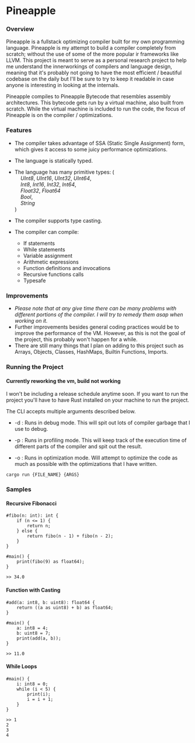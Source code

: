 # Pineapple

### Overview
Pineapple is a fullstack optimizing compiler built for my own programming language. Pineapple is my attempt to build a compiler completely from scratch; without the use of some of the more popular ir frameworks like LLVM. This project is meant to serve as a personal research project to help me understand the innerworkings of compilers and language design, meaning that it's probably not going to have the most efficient / beautiful codebase on the daily but I'll be sure to try to keep it readable in case anyone is interesting in looking at the internals.

Pineapple compiles to Pineapple Bytecode that resembles assembly architectures. This bytecode gets run by a virtual machine, also built from scratch. While the virtual machine is included to run the code, the focus of Pineapple is on the compiler / optimizations.

### Features
- The compiler takes advantage of SSA (Static Single Assignment) form, which gives it access to some juicy performance optimizations.

- The language is statically typed.

- The language has many primitive types: (
    <br>&nbsp;&nbsp;&nbsp;&nbsp;*UInt8*, *UInt16*, *UInt32*, *UInt64*,
    <br>&nbsp;&nbsp;&nbsp;&nbsp;*Int8*, *Int16*, *Int32*, *Int64*,
    <br>&nbsp;&nbsp;&nbsp;&nbsp;*Float32*, *Float64*
    <br>&nbsp;&nbsp;&nbsp;&nbsp;*Bool*,
    <br>&nbsp;&nbsp;&nbsp;&nbsp;*String*
<br>)

- The compiler supports type casting.
  
- The compiler can compile:
    - If statements
    - While statements
    - Variable assignment
    - Arithmetic expressions
    - Function definitions and invocations
    - Recursive functions calls
    - Typesafe

### Improvements
- *Please note that at any give time there can be many problems with different portions of the compiler. I will try to remedy them asap when working on it.*
- Further improvements besides general coding practices would be to improve the performance of the VM. However, as this is not the goal of the project, this probably won't happen for a while.
- There are still many things that I plan on adding to this project such as Arrays, Objects, Classes, HashMaps, Builtin Functions, Imports.

### Running the Project
#### Currently reworking the vm, build not working
I won't be including a release schedule anytime soon. If you want to run the project you'll have to have Rust installed on your machine to run the project.

The CLI accepts multiple arguments described below.
- -d : Runs in debug mode. This will spit out lots of compiler garbage that I use to debug.

- -p : Runs in profiling mode. This will keep track of the execution time of different parts of the compiler and spit out the result.

- -o : Runs in optimization mode. Will attempt to optimize the code as much as possible with the optimizations that I have written.

```
cargo run {FILE_NAME} {ARGS}
```

### Samples
#### Recursive Fibonacci
```
#fibo(n: int): int {
    if (n <= 1) {
        return n;
    } else {
        return fibo(n - 1) + fibo(n - 2);
    }
}

#main() {
    print(fibo(9) as float64);
}
```
```
>> 34.0
```

#### Function with Casting
```
#add(a: int8, b: uint8): float64 {
    return ((a as uint8) + b) as float64;
}

#main() {
    a: int8 = 4;
    b: uint8 = 7;
    print(add(a, b));
}
```
```
>> 11.0
```

#### While Loops
```
#main() {
    i: int8 = 0;
    while (i < 5) {
        print(i);
        i = i + 1;
    }
}
```
```
>> 1
2
3
4
```
